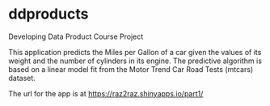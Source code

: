 # ddproducts
Developing Data Product Course Project


This application predicts the Miles per Gallon of a car given the values of its weight and the number of cylinders in its engine. The predictive algorithm is based on a linear model fit from the Motor Trend Car Road Tests (mtcars) dataset.

The url for the app is at https://raz2raz.shinyapps.io/part1/


